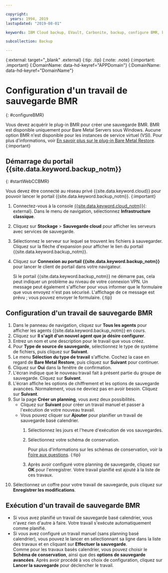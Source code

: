 ```yaml
---

copyright:
  years: 1994, 2019
lastupdated: "2019-08-01"

keywords: IBM Cloud backup, EVault, Carbonite, backup, configure BMR, bmr plug-in, bmr plugin, configuration

subcollection: Backup

---
```

{:external: target="_blank" .external}
{:tip: .tip}
{:note: .note}
{:important: .important}
{:DomainName: data-hd-keyref="APPDomain"}
{:DomainName: data-hd-keyref="DomainName"}

# Configuration d'un travail de sauvegarde BMR
{: #configureBMR}

Vous devez acquérir le plug-in BMR pour créer une sauvegarde BMR. BMR est disponible uniquement pour Bare Metal Servers sous Windows. Aucune option BMR n'est disponible pour les instances de service virtuel (VSI). Pour plus d'informations, voir [En savoir plus sur le plug-in Bare Metal Restore](/docs/infrastructure/Backup?topic=Backup-BMRplugin#BMRplugin).
{:important}

## Démarrage du portail {{site.data.keyword.backup_notm}}
{: #startWebCCBMR}

Vous devez être connecté au réseau privé {{site.data.keyword.cloud}} pour pouvoir lancer le portail {{site.data.keyword.backup_notm}}.
{:important}

1. Connectez-vous à la console [{{site.data.keyword.cloud_notm}}](https://{DomainName}){: external}. Dans le menu de navigation, sélectionnez **Infrastructure classique**.
2. Cliquez sur **Stockage** > **Sauvegarde cloud** pour afficher les serveurs avec services de sauvegarde.
3. Sélectionnez le serveur sur lequel se trouvent les fichiers à sauvegarder. Cliquez sur la flèche d'expansion pour afficher le lien du portail {{site.data.keyword.backup_notm}}.
4. Cliquez sur **Connexion au portail {{site.data.keyword.backup_notm}}** pour lancer le client de portail dans votre navigateur.

   Si le portail {{site.data.keyword.backup_notm}} ne démarre pas, cela peut indiquer un problème au niveau de votre connexion VPN. Un message peut également s'afficher pour vous informer que le formulaire que vous envoyez n'est pas sécurisé. L'affichage de ce message est prévu ; vous pouvez envoyer le formulaire.
   {:tip}

## Configuration d'un travail de sauvegarde BMR

1. Dans le panneau de navigation, cliquez sur **Tous les agents** pour afficher les agents {{site.data.keyword.backup_notm}} en cours.
2. Cliquez sur **Il s'agit d'un nouvel agent que je désire configurer**.
3. Entrez un nom et une description pour le travail que vous créez.
4. Pour **Type de source de sauvegarde**, sélectionnez le type de système de fichiers, puis cliquez sur **Suivant**.
5. Le menu **Sélection du type de travail** s'affiche. Cochez la case en regard de **Bare Metal Restore**, puis cliquez sur **Suivant** pour continuer.
6. Cliquez sur **Oui** dans la fenêtre de confirmation.
7. L'écran indique que le nouveau travail fait à présent partie du groupe de sauvegarde. Cliquez sur **Suivant**.
8. L'écran affiche les options de chiffrement et les options de sauvegarde avancées. Normalement, vous ne devriez pas en avoir besoin. Cliquez sur **Suivant**.
9. Sur la page **Créer un planning**, vous avez deux possibilités.
   - Cliquez sur **Suivant** pour créer un travail manuel et passer à l'exécution de votre nouveau travail.
   - Vous pouvez cliquer sur **Ajouter** pour planifier un travail de sauvegarde basé calendrier.
     1. Sélectionnez les jours et l'heure d'exécution de vos sauvegardes.
     2. Sélectionnez votre schéma de conservation.

        Pour plus d'informations sur les schémas de conservation, voir la [Foire aux questions](/docs/infrastructure/Backup?topic=Backup-faqs).
        {:tip}
     3. Après avoir configuré votre planning de sauvegarde, cliquez sur **OK** pour l'enregistrer. Votre travail planifié est ajouté à la liste de ces travaux.
10. Sélectionnez un coffre pour votre travail de sauvegarde, puis cliquez sur **Enregistrer les modifications**.


## Exécution d'un travail de sauvegarde BMR

  - Si vous avez planifié un travail de sauvegarde basé calendrier, vous n'avez rien d'autre à faire. Votre travail s'exécute automatiquement comme planifié.
  - Si vous avez configuré un travail manuel (sans planning basé calendrier), vous pouvez le lancer en sélectionnant sa ligne dans la liste des travaux et en cliquant sur **Effectuer la sauvegarde**. <br/> Comme pour les travaux basés calendrier, vous pouvez choisir le **Schéma de conservation**, ainsi que des **options de sauvegarde avancées**. Après avoir procédé à vos choix de configuration, cliquez sur **Lancer la sauvegarde** pour déclencher le travail.
